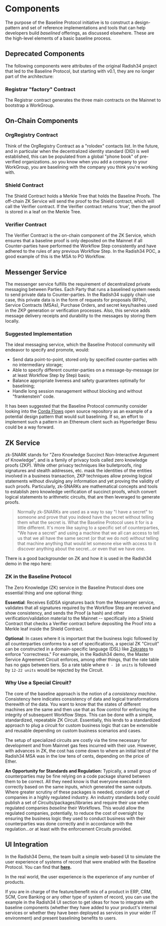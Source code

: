 # Components

The purpose of the Baseline Protocol initiative is to construct a design-pattern and set of reference implementations and tools that can help developers build _baselined_ offerings, as discussed elsewhere. These are the high-level elements of a basic baseline process.

## Deprecated Components <a href="#on-chain-components" id="on-chain-components"></a>

The following components were attributes of the original Radish34 project that led to the Baseline Protocol, but starting with v0.1, they are no longer part of the architecture:

### Registrar "factory" Contract <a href="#registrar-factory-contract" id="registrar-factory-contract"></a>

The Registrar contract generates the three main contracts on the Mainnet to bootstrap a WorkGroup.

## On-Chain Components <a href="#on-chain-components" id="on-chain-components"></a>

### OrgRegistry Contract <a href="#orgregistry-contract" id="orgregistry-contract"></a>

Think of the OrgRegistry Contract as a "rolodex" contacts list. In the future, and in particular when the decentralized identity standard (DID) is well established, this can be populated from a global "phone book" of pre-verified organizations..so you know when you add a company to your WorkGroup, you are baselining with the company you think you're working with.

### Shield Contract <a href="#shield-contract" id="shield-contract"></a>

The Shield Contract holds a Merkle Tree that holds the Baseline Proofs. The off-chain ZK Service will send the proof to the Shield contract, which will call the Verifier contract. If the Verifier contract returns 'true', then the proof is stored in a leaf on the Merkle Tree.

### Verifier Contract <a href="#verifier-contract" id="verifier-contract"></a>

The Verifier Contract is the on-chain component of the ZK Service, which ensures that a baseline proof is only deposited on the Mainnet if all Counter-parties have performed the Workflow Step consistently and have adhered to the rules of any previous Workflow Step. In the Radish34 POC, a good example of this is the MSA to PO Workflow.

## Messenger Service <a href="#messenger-service" id="messenger-service"></a>

The messenger service fulfills the requirement of decentralized private messaging between Parties. Each Party that runs a baselined system needs to send private data to Counter-parties. In the Radish34 supply chain use case, this private data is in the form of requests for proposals (RFPs), Service Contracts (MSAs), Purchase Orders, and secret keys/hashes used in the ZKP generation or verification processes. Also, this service adds message delivery receipts and durability to the messages by storing them locally.

### Suggested Implementation <a href="#suggested-implementation" id="suggested-implementation"></a>

The ideal messaging service, which the Baseline Protocol community will endeavor to specify and promote, would:

* Send data point-to-point, stored only by specified counter-parties with no intermediary storage;
* Able to specify different counter-parties on a message-by-message (or at least Workflow Step by Step) basis;
* Balance appropriate liveness and safety guarantees optimally for baselining;
* Handle long session management without blocking and without "frankenstein" code.

It has been suggested that the Baseline Protocol community consider looking into the [Corda Flows](https://github.com/corda/corda) open source repository as an example of a potential design pattern that would suit baselining. If so, an effort to implement such a pattern in an Ethereum client such as Hyperledger Besu could be a way forward.

## ZK Service <a href="#zk-service" id="zk-service"></a>

zk-SNARK stands for "Zero Knowledge Succinct Non-Interactive Argument of Knowledge", and is a family of privacy tools called zero knowledge proofs (ZKP). While other privacy techniques like bulletproofs, ring signatures and stealth addresses, etc. mask the identities of the entities involved in a business transaction, ZKP techniques allow proving logical statements without divulging any information and yet proving the validity of such proofs. Particularly, zk-SNARKs are mathematical concepts and tools to establish zero knowledge verification of succinct proofs, which convert logical statements to arithmetic circuits, that are then leveraged to generate proofs.

> Normally zk-SNARKs are used as a way to say "I have a secret" to someone and prove that you indeed have the secret without telling them what the secret is. What the Baseline Protocol uses it for is a little different. It's more like saying to a specific set of counterparties, "We have a secret" and using a machine that we all can access to tell us that we all have the same secret (or that we do not) _without_ telling that machine anything that would let someone else with access to it discover anything about the secret...or even that we have one.

There is a good backgrounder on ZK and how it is used in the Radish34 demo in the repo here:

### ZK in the Baseline Protocol <a href="#zk-in-the-baseline-protocol" id="zk-in-the-baseline-protocol"></a>

The Zero Knowledge (ZK) service in the Baseline Protocol does one essential thing and one optional thing:

**Essential**: Receives EdDSA signatures back from the Messenger service, validates that all signatures required by the Workflow Step are received and show consistency, and sends the Proof (a hash) and other verification/validation material to the Mainnet -- specifically into a Shield Contract that checks a Verifier contract before depositing the Proof into a Merkle leaf inside the Shield Contract.

**Optional**: In cases where it is important that the business logic followed by all counterparties conforms to a set of specifications, a special ZK "Circuit" can be constructed in a domain-specific language (DSL) like [Zokrates](https://github.com/Zokrates/ZoKrates) to enforce "correctness." For example, in the Radish34 demo, the Master Service Agreement Circuit enforces, among other things, that the rate table has no gaps between tiers. So a rate table where `0 - 10 units` is followed by `12-22 units` would be rejected by the Circuit.

### Why Use a Special Circuit? <a href="#why-use-a-special-circuit" id="why-use-a-special-circuit"></a>

The core of the baseline approach is the notion of a _consistency machine_. Consistency here indicates consistency of data and logical transformations therewith of the data. You want to know that the states of different machines are the same and then use that as flow control for enforcing the integrity of subsequent Workflow Steps. This can be done with a simple, standardized, repeatable ZK Circuit. Essentially, this lends to a standardized approach to plug a circuit for custom business logic that can be extensible and reusable depending on custom business scenarios and cases.

The setup of specialized circuits are costly via the time necessary for development and from Mainnet gas fees incurred with their use. However, with advances in ZK, the cost has come down to where an initial test of the Radish34 MSA was in the low tens of cents, depending on the price of Ether.

**An Opportunity for Standards and Regulation:** Typically, a small group of counterparties may be fine relying on a code package shared between them to be correct. All they need know is that everyone executed it correctly based on the same inputs, which generated the same outputs. Where greater scrutiny of these packages is needed, consider a set of companies in a highly regulated industry. An industry standards body could publish a set of Circuits/packages/libraries and require their use when regulated companies _baseline_ their Workflows. This would allow the regulated companies, potentially, to reduce the cost of oversight by ensuring the business logic they used to conduct business with their counterparties was done correctly and in accordance with the regulation...or at least with the enforcement Circuits provided.

## UI Integration <a href="#ui-integration" id="ui-integration"></a>

In the Radish34 Demo, the team built a simple web-based UI to simulate the user experience of systems of record that were enabled with the Baseline Protocol. You can find that [**here**](https://github.com/eea-oasis/baseline/tree/v0.1/examples/radish34)**.**

In the real world, the user experience is the experience of any number of products.

If you are in charge of the feature/benefit mix of a product in ERP, CRM, SCM, Core Banking or any other type of system of record, you can use the example in the Radish34 UI section to get ideas for how to integrate with baseline components (whether they have added to your product's internal services or whether they have been deployed as services in your wider IT environment) and present baselining benefits to users.

​
